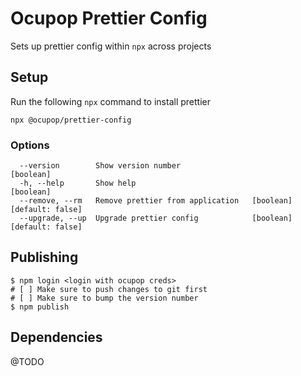 # Ocupop Prettier Config
Sets up prettier config within `npx` across projects

## Setup
Run the following `npx` command to install prettier

```
npx @ocupop/prettier-config
```

### Options
```
  --version        Show version number                                 [boolean]
  -h, --help       Show help                                           [boolean]
  --remove, --rm   Remove prettier from application   [boolean] [default: false]
  --upgrade, --up  Upgrade prettier config            [boolean] [default: false]
  ```

## Publishing
```
$ npm login <login with ocupop creds>
# [ ] Make sure to push changes to git first
# [ ] Make sure to bump the version number
$ npm publish
```

## Dependencies
@TODO